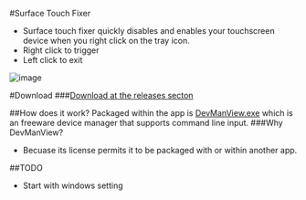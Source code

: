 #Surface Touch Fixer



 - Surface touch fixer quickly disables and enables your touchscreen device when you right click on the tray icon. 
 - Right click to trigger
 - Left click to exit

![image](http://imgur.com/0zkFZUv.png)
 
#Download
###[Download at the releases secton](https://github.com/gh123man/Surface-Touch-Fixer/releases)
 
 
##How does it work?
Packaged within the app is [DevManView.exe](http://www.nirsoft.net/utils/device_manager_view.html) which is an freeware device manager that supports command line input. 
###Why DevManView?
- Becuase its license permits it to be packaged with or within another app.


##TODO
- Start with windows setting